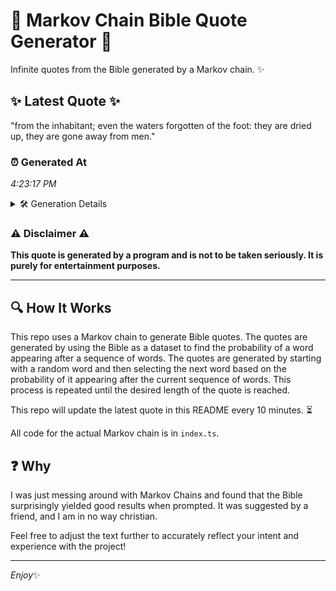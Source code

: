 # 📖 Markov Chain Bible Quote Generator 📖

Infinite quotes from the Bible generated by a Markov chain. ✨

## ✨ Latest Quote ✨
"from the inhabitant; even the waters forgotten of the foot: they are dried up, they are gone away from men."

### ⏰ Generated At
*4:23:17 PM*

<details>
    <summary>🛠️ Generation Details</summary>
    <p>
        <strong>🌱 Seed:</strong> from<br>
        <strong>🔄 Iterations:</strong> 19<br>
        <strong>📜 Context History:</strong><br>[ from ]: the<br>[ from, the ]: inhabitant;<br>[ from, the, inhabitant; ]: even<br>[ from, the, inhabitant;, even ]: the<br>[ from, the, inhabitant;, even, the ]: waters<br>[ from, the, inhabitant;, even, the, waters ]: forgotten<br>[ the, inhabitant;, even, the, waters, forgotten ]: of<br>[ inhabitant;, even, the, waters, forgotten, of ]: the<br>[ even, the, waters, forgotten, of, the ]: foot:<br>[ the, waters, forgotten, of, the, foot: ]: they<br>[ waters, forgotten, of, the, foot:, they ]: are<br>[ forgotten, of, the, foot:, they, are ]: dried<br>[ of, the, foot:, they, are, dried ]: up,<br>[ the, foot:, they, are, dried, up, ]: they<br>[ foot:, they, are, dried, up,, they ]: are<br>[ they, are, dried, up,, they, are ]: gone<br>[ are, dried, up,, they, are, gone ]: away<br>[ dried, up,, they, are, gone, away ]: from<br>[ up,, they, are, gone, away, from ]: men.<br>
    </p>
</details>

### ⚠️ Disclaimer ⚠️
**This quote is generated by a program and is not to be taken seriously. It is purely for entertainment purposes.**

---

## 🔍 How It Works

This repo uses a Markov chain to generate Bible quotes. The quotes are generated by using the Bible as a dataset to find the probability of a word appearing after a sequence of words. The quotes are generated by starting with a random word and then selecting the next word based on the probability of it appearing after the current sequence of words. This process is repeated until the desired length of the quote is reached.

This repo will update the latest quote in this README every 10 minutes. ⏳

All code for the actual Markov chain is in `index.ts`.

## ❓ Why

I was just messing around with Markov Chains and found that the Bible surprisingly yielded good results when prompted. 
It was suggested by a friend, and I am in no way christian.

Feel free to adjust the text further to accurately reflect your intent and experience with the project!

---

*Enjoy*✨

